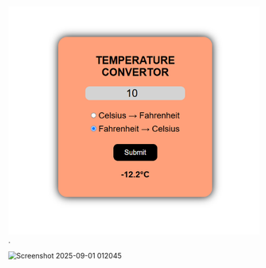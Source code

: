 ![design](Design.png).

 
 
<img width="714" height="650" alt="Screenshot 2025-09-01 012045" src="https://github.com/user-attachments/assets/861bd0bd-ea62-4d13-a49b-882bb5d3ce0c" />
